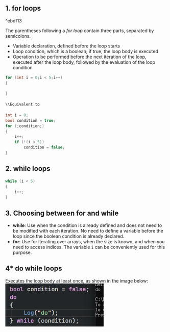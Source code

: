## 1. for loops

^ebdf13

The parentheses following a *for loop* contain three parts, separated by semicolons.

- Variable declaration, defined before the loop starts
- Loop condition, which is a boolean; if true, the loop body is executed
- Operation to be performed before the next iteration of the loop, executed after the loop body, followed by the evaluation of the loop condition

```cpp
for (int i = 0;i < 5;i++)
{

}

\\Equivalent to

int i = 0;
bool condition = true;
for (;condition;)
{
	i++;
	if (!(i < 5))
		condition = false;
}
```

## 2. while loops

```cpp
while (i < 5)
{
	i++;
}
```

## 3. Choosing between for and while

- **while**: Use when the condition is already defined and does not need to be modified with each iteration. No need to define a variable before the loop since the boolean condition is already declared.
- **for**: Use for iterating over arrays, when the size is known, and when you need to access indices. The variable `i` can be conveniently used for this purpose.

## 4\* do while loops

Executes the loop body at least once, as shown in the image below:
![](./storage%20bag/Pasted%20image%2020230627210926.png)